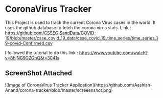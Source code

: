 # CoronaVirus Tracker
This Project is used to track the current Corona Virus cases in the world.
It uses the github database to fetch the corona virus stats.
Link : https://github.com/CSSEGISandData/COVID-19/blob/master/csse_covid_19_data/csse_covid_19_time_series/time_series_19-covid-Confirmed.csv

I followed the tutorial to do this link : https://www.youtube.com/watch?v=8hjNG9GZGnQ&t=3041s

<h2>ScreenShot Attached</h2>
![Image of CoronaVirus Tracker Application](https://github.com/Aashish-Anand/corona-tracker/blob/master/screeenshot.png)